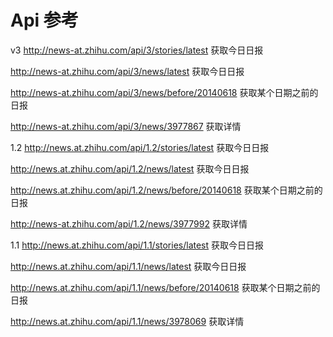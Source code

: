 # Api 参考


v3
http://news-at.zhihu.com/api/3/stories/latest 获取今日日报

http://news-at.zhihu.com/api/3/news/latest 获取今日日报

http://news-at.zhihu.com/api/3/news/before/20140618 获取某个日期之前的日报

http://news-at.zhihu.com/api/3/news/3977867 获取详情

1.2
http://news.at.zhihu.com/api/1.2/stories/latest 获取今日日报

http://news.at.zhihu.com/api/1.2/news/latest 获取今日日报

http://news.at.zhihu.com/api/1.2/news/before/20140618 获取某个日期之前的日报

http://news-at.zhihu.com/api/1.2/news/3977992 获取详情

1.1
http://news.at.zhihu.com/api/1.1/stories/latest 获取今日日报

http://news.at.zhihu.com/api/1.1/news/latest 获取今日日报

http://news.at.zhihu.com/api/1.1/news/before/20140618 获取某个日期之前的日报

http://news.at.zhihu.com/api/1.1/news/3978069 获取详情